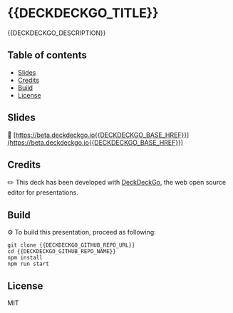 # {{DECKDECKGO_TITLE}}

{{DECKDECKGO_DESCRIPTION}} 

## Table of contents

- [Slides](#slides)
- [Credits](#credits)
- [Build](#build)
- [License](#license)

## Slides

🔗 [https://beta.deckdeckgo.io{{DECKDECKGO_BASE_HREF}}](https://beta.deckdeckgo.io{{DECKDECKGO_BASE_HREF}})

## Credits

✏️ This deck has been developed with [DeckDeckGo], the web open source editor for presentations.

## Build

⚙️ To build this presentation, proceed as following:

```
git clone {{DECKDECKGO_GITHUB_REPO_URL}}
cd {{DECKDECKGO_GITHUB_REPO_NAME}}
npm install
npm run start
```

## License

MIT

[DeckDeckGo]: https://deckdeckgo.com
